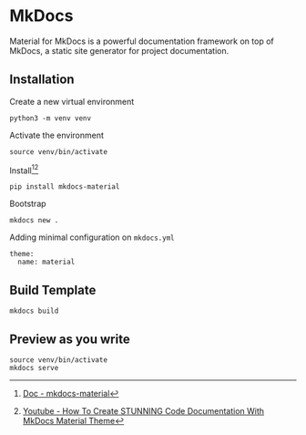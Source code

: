 # MkDocs

Material for MkDocs is a powerful documentation framework on top of MkDocs, a static site generator for project documentation.

##  Installation

Create a new virtual environment

```
python3 -m venv venv
```

Activate the environment

```
source venv/bin/activate
```

Install[^1][^2]

```
pip install mkdocs-material
```

Bootstrap

```
mkdocs new .
```

Adding minimal configuration on `mkdocs.yml`

```
theme:
  name: material
```

## Build Template
```
mkdocs build
```

## Preview as you write
```
source venv/bin/activate
mkdocs serve
```


[^1]: [Doc - mkdocs-material](https://squidfunk.github.io/mkdocs-material/guides/creating-a-reproduction/#environment)
[^2]: [Youtube - How To Create STUNNING Code Documentation With MkDocs Material Theme](https://www.youtube.com/watch?v=Q-YA_dA8C20)